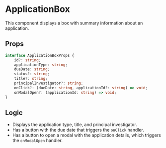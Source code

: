 # ApplicationBox

This component displays a box with summary information about an application.

## Props

```typescript
interface ApplicationBoxProps {
    id?: string;
    applicationType: string;
    dueDate: string;
    status?: string;
    title?: string;
    principalInvestigator?: string;
    onClick?: (dueDate: string, applicationId?: string) => void;
    onModalOpen?: (applicationId: string) => void;
}
```

## Logic

- Displays the application type, title, and principal investigator.
- Has a button with the due date that triggers the `onClick` handler.
- Has a button to open a modal with the application details, which triggers the `onModalOpen` handler.
